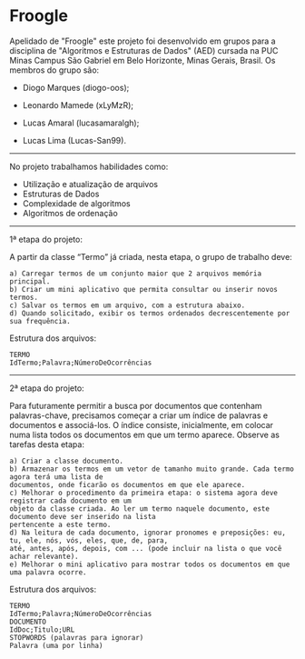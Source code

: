# Froogle

Apelidado de "Froogle" este projeto foi desenvolvido em grupos para a disciplina de "Algoritmos e Estruturas de Dados" (AED) cursada na PUC Minas Campus São Gabriel em Belo Horizonte, Minas Gerais, Brasil. 
Os membros do grupo são: 

- Diogo Marques (diogo-oos);

- Leonardo Mamede (xLyMzR);

- Lucas Amaral (lucasamaralgh);

- Lucas Lima (Lucas-San99).

-----------------------

No projeto trabalhamos habilidades como:

- Utilização e atualização de arquivos
- Estruturas de Dados
- Complexidade de algoritmos
- Algoritmos de ordenação

-----------------------

1ª etapa do projeto:

A partir da classe “Termo” já criada, nesta etapa, o grupo de trabalho deve:

    a) Carregar termos de um conjunto maior que 2 arquivos memória principal.
    b) Criar um mini aplicativo que permita consultar ou inserir novos termos.
    c) Salvar os termos em um arquivo, com a estrutura abaixo.
    d) Quando solicitado, exibir os termos ordenados decrescentemente por sua frequência.
    
Estrutura dos arquivos:

    TERMO
    IdTermo;Palavra;NúmeroDeOcorrências
    
-----------------------
    
2ª etapa do projeto:

Para futuramente permitir a busca por documentos que contenham palavras-chave, precisamos 
começar a criar um índice de palavras e documentos e associá-los. O índice consiste, inicialmente, em colocar 
numa lista todos os documentos em que um termo aparece. Observe as tarefas desta etapa:

    a) Criar a classe documento.
    b) Armazenar os termos em um vetor de tamanho muito grande. Cada termo agora terá uma lista de 
    documentos, onde ficarão os documentos em que ele aparece.
    c) Melhorar o procedimento da primeira etapa: o sistema agora deve registrar cada documento em um 
    objeto da classe criada. Ao ler um termo naquele documento, este documento deve ser inserido na lista 
    pertencente a este termo.
    d) Na leitura de cada documento, ignorar pronomes e preposições: eu, tu, ele, nós, vós, eles, que, de, para,
    até, antes, após, depois, com ... (pode incluir na lista o que você achar relevante). 
    e) Melhorar o mini aplicativo para mostrar todos os documentos em que uma palavra ocorre. 
    
Estrutura dos arquivos:

    TERMO
    IdTermo;Palavra;NúmeroDeOcorrências
    DOCUMENTO
    IdDoc;Titulo;URL
    STOPWORDS (palavras para ignorar)
    Palavra (uma por linha)


